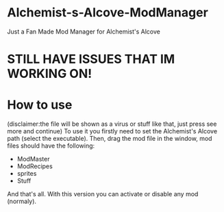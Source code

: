 # Alchemist-s-Alcove-ModManager
Just a Fan Made Mod Manager for Alchemist's Alcove

# STILL HAVE ISSUES THAT IM WORKING ON!

# How to use
(disclaimer:the file will be shown as a virus or stuff like that, just press see more and continue)
To use it you firstly need to set the Alchemist's Alcove path (select the executable). 
Then, drag the mod file in the window, mod files should have the following:
- ModMaster
- ModRecipes
- sprites
- Stuff

And that's all. With this version you can activate or disable any mod (normaly).
